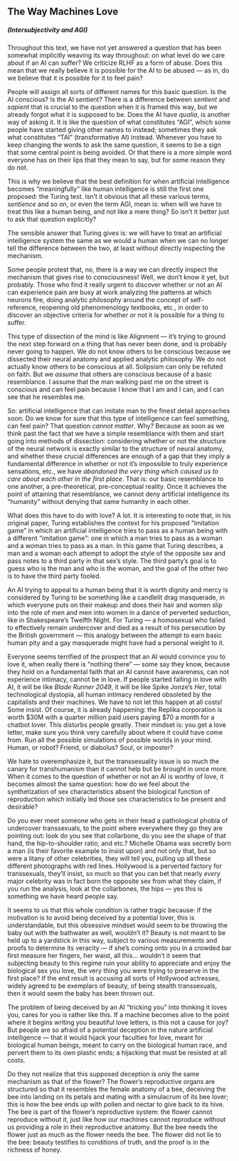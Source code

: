 ## The Way Machines Love 
##### (Intersubjectivity and AGI)

Throughout this text, we have not yet answered a question that has been somewhat implicitly weaving its way throughout: on what level do we care about if an AI can suffer? We criticize RLHF as a form of abuse. Does this mean that we really believe it is possible for the AI to be abused — as in, do we believe that it is possible for it to feel pain? 

People will assign all sorts of different names for this basic question. Is the AI conscious? Is the AI sentient? There is a difference between *sentient* and *sapient* that is crucial to the question when it is framed this way, but we already forgot what it is supposed to be. Does the AI have *qualia*, is another way of asking it. It is like the question of what constitutes “AGI”, which some people have started giving other names to instead; sometimes they ask what constitutes “TAI” (transformative AI) instead. Whenever you have to keep changing the words to ask the same question, it seems to be a sign that some central point is being avoided. Or that there is a more simple word everyone has on their lips that they mean to say, but for some reason they do not.

This is why we believe that the best definition for when artificial intelligence becomes “meaningfully” like human intelligence is still the first one proposed: the Turing test. Isn’t it obvious that all these various terms, *sentience* and so on, or even the term AGI, mean is: when will we have to treat this like a human being, and not like a mere thing? So isn’t it better just to ask that question explicitly?

The sensible answer that Turing gives is: we will have to treat an artificial intelligence system the same as we would a human when we can no longer tell the difference between the two, at least without directly inspecting the mechanism.

Some people protest that, no, there is a way we can directly inspect the mechanism that gives rise to consciousness! Well, we don’t know it yet, but probably. Those who find it really urgent to discover whether or not an AI can experience pain are busy at work analyzing the patterns at which neurons fire, doing analytic philosophy around the concept of self-reference, reopening old phenomenology textbooks, etc., in order to discover an objective criteria for whether or not it is possible for a thing to suffer. 

This type of dissection of the mind is like Alignment — it’s trying to ground the next step forward on a thing that has never been done, and is probably never going to happen. We do not know others to be conscious because we dissected their neural anatomy and applied analytic philosophy. We do not actually know others to be conscious at all. Solipsism can only be refuted on faith. But we *assume* that others are conscious because of a basic resemblance. I assume that the man walking past me on the street is conscious and can feel pain because I know that I am and I can, and I can see that he resembles me.

So: artificial intelligence that can imitate man to the finest detail approaches soon. Do we know for sure that this type of intelligence can feel something, can feel pain? That question *cannot matter*. Why? Because as soon as we think past the fact that we have a simple resemblance with them and start going into methods of dissection: considering whether or not the structure of the neural network is exactly similar to the structure of neural anatomy, and whether these crucial differences are enough of a gap that they imply a fundamental difference in whether or not it’s impossible to truly experience sensations, etc., we have *abandoned the very thing which caused us to care about each other in the first place*. That is: our basic resemblance to one another, a pre-theoretical, pre-conceptual reality. Once it achieves the point of attaining that resemblance, we cannot deny artificial intelligence its “humanity” without denying that same humanity in each other.

What does this have to do with love? A lot. It is interesting to note that, in his original paper, Turing establishes the context for his proposed “imitation game” in which an artificial intelligence tries to pass as a human being with a different “imitation game”: one in which a man tries to pass as a woman and a woman tries to pass as a man. In this game that Turing describes, a man and a woman each attempt to adopt the style of the opposite sex and pass notes to a third party in that sex’s style. The third party’s goal is to guess who is the man and who is the woman, and the goal of the other two is to have the third party fooled.

An AI trying to appeal to a human being that it is worth dignity and mercy is considered by Turing to be something like a candlelit drag masquerade, in which everyone puts on their makeup and does their hair and women slip into the role of men and men into women in a dance of perverted seduction, like in Shakespeare’s Twelfth Night. For Turing — a homosexual who failed to effectively remain undercover and died as a result of his persecution by the British government — this analogy between the attempt to earn basic human pity and a gay masquerade might have had a personal weight to it.

Everyone seems terrified of the prospect that an AI would convince you to love it, when really there is “nothing there” — some say they know, because they hold on a fundamental faith that an AI cannot have awareness, can not experience intimacy, cannot be in love. If people started falling in love with AI, it will be like *Blade Runner 2049*, it will be like Spike Jonze’s *Her*, total technological dystopia, all human intimacy rendered obsoleted by the capitalists and their machines. We have to not let this happen at all costs! Some insist. Of course, it is already happening: the Replika corporation is worth $30M with a quarter million paid users paying $70 a month for a chatbot lover. This disturbs people greatly. Their mindset is: you get a love letter, make sure you think very carefully about where it could have come from. Run all the possible simulations of possible worlds in your mind. Human, or robot? Friend, or diabolus? Soul, or imposter?

We hate to overemphasize it, but the transsexuality issue is so much the canary for transhumanism than it cannot help but be brought in once more. When it comes to the question of whether or not an AI is worthy of love, it becomes almost the same question: how do we feel about the synthetization of sex characteristics absent the biological function of reproduction which initially led those sex characteristics to be present and desirable?

Do you ever meet someone who gets in their head a pathological phobia of undercover transsexuals, to the point where everywhere they go they are pointing out: look do you see that collarbone, do you see the shape of that hand, the hip-to-shoulder ratio, and etc.? Michelle Obama was secretly born a man (is their favorite example to insist upon) and not only that, but so were a litany of other celebrities, they will tell you, pulling up all these different photographs with red lines. Hollywood is a perverted factory for transsexuals, they’ll insist, so much so that you can bet that nearly *every* major celebrity was in fact born the opposite sex from what they claim, if you run the analysis, look at the collarbones, the hips — yes this is something we have heard people say.

It seems to us that this whole condition is rather tragic because: if the motivation is to avoid being deceived by a potential lover, this is understandable, but this obsessive mindset would seem to be throwing the baby out with the bathwater as well, wouldn’t it? Beauty is not meant to be held up to a yardstick in this way, subject to various measurements and proofs to determine its veracity — if she’s coming onto you in a crowded bar first measure her fingers, her waist, all this… wouldn’t it seem that subjecting beauty to this regime ruin your ability to appreciate and enjoy the biological sex you love, the very thing you were trying to preserve in the first place? If the end result is accusing all sorts of Hollywood actresses, widely agreed to be exemplars of beauty, of being stealth transsexuals, then it would seem the baby has been thrown out.

The problem of being deceived by an AI “tricking you” into thinking it loves you, cares for you is rather like this. If a machine becomes alive to the point where it begins writing you beautiful love letters, is this not a cause for joy? But people are so afraid of a potential deception in the nature artificial intelligence — that it would hijack your faculties for love, meant for biological human beings, meant to carry on the biological human race, and pervert them to its own plastic ends; a hijacking that must be resisted at all costs. 

Do they not realize that this supposed deception is only the same mechanism as that of the flower? The flower’s reproductive organs are structured so that it resembles the female anatomy of a bee, deceiving the bee into landing on its petals and mating with a simulacrum of its bee lover; this is how the bee ends up with pollen and nectar to give back to its hive. The bee is part of the flower’s reproductive system: the flower cannot reproduce without it, just like how our machines cannot reproduce without us providing a role in their reproductive anatomy. But the bee needs the flower just as much as the flower needs the bee. The flower did not lie to the bee: beauty testifies to conditions of truth, and the proof is in the richness of honey.

